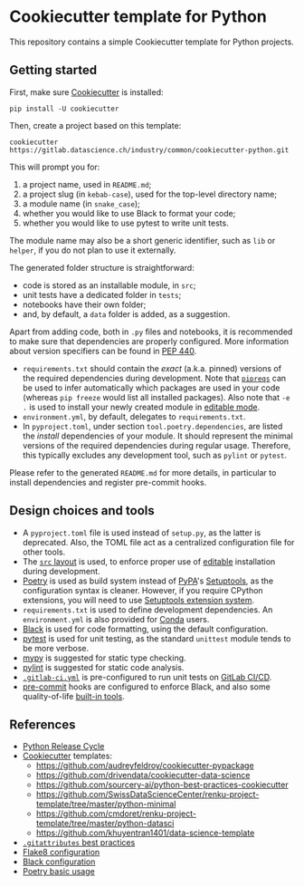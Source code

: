 # Cookiecutter template for Python

This repository contains a simple Cookiecutter template for Python projects.


## Getting started

First, make sure [Cookiecutter](https://github.com/cookiecutter/cookiecutter) is installed:

```
pip install -U cookiecutter
```

Then, create a project based on this template:

```
cookiecutter https://gitlab.datascience.ch/industry/common/cookiecutter-python.git
```

This will prompt you for:

 1. a project name, used in `README.md`;
 2. a project slug (in `kebab-case`), used for the top-level directory name;
 3. a module name (in `snake_case`);
 4. whether you would like to use Black to format your code;
 5. whether you would like to use pytest to write unit tests.

The module name may also be a short generic identifier, such as `lib` or `helper`, if you do not plan to use it externally.

The generated folder structure is straightforward:

 * code is stored as an installable module, in `src`;
 * unit tests have a dedicated folder in `tests`;
 * notebooks have their own folder;
 * and, by default, a `data` folder is added, as a suggestion.

Apart from adding code, both in `.py` files and notebooks, it is recommended to make sure that dependencies are properly configured. More information about version specifiers can be found in [PEP 440](https://peps.python.org/pep-0440/#version-specifiers).

 * `requirements.txt` should contain the *exact* (a.k.a. pinned) versions of the required dependencies during development. Note that [`pipreqs`](https://github.com/bndr/pipreqs) can be used to infer automatically which packages are used in your code (whereas `pip freeze` would list all installed packages). Also note that `-e .` is used to install your newly created module in [editable mode](https://setuptools.pypa.io/en/latest/userguide/development_mode.html).
 * `environment.yml`, by default, delegates to `requirements.txt`.
 * In `pyproject.toml`, under section `tool.poetry.dependencies`, are listed the *install* dependencies of your module. It should represent the minimal versions of the required dependencies during regular usage. Therefore, this typically excludes any development tool, such as `pylint` or `pytest`.

Please refer to the generated `README.md` for more details, in particular to install dependencies and register pre-commit hooks.


## Design choices and tools

 * A `pyproject.toml` file is used instead of `setup.py`, as the latter is deprecated. Also, the TOML file act as a centralized configuration file for other tools.
 * The [`src` layout](https://packaging.python.org/en/latest/discussions/src-layout-vs-flat-layout/) is used, to enforce proper use of [editable](https://setuptools.pypa.io/en/latest/userguide/development_mode.html) installation during development.
 * [Poetry](https://python-poetry.org/) is used as build system instead of [PyPA](https://www.pypa.io/en/latest/)'s [Setuptools](https://setuptools.pypa.io/en/latest/), as the configuration syntax is cleaner. However, if you require CPython extensions, you will need to use [Setuptools extension system](https://setuptools.pypa.io/en/latest/userguide/ext_modules.html).
 * `requirements.txt` is used to define development dependencies. An `environment.yml` is also provided for [Conda](http://conda.io) users.
 * [Black](https://black.readthedocs.io/en/stable/) is used for code formatting, using the default configuration.
 * [pytest](https://pytest.org/) is used for unit testing, as the standard `unittest` module tends to be more verbose.
 * [mypy](https://mypy-lang.org/) is suggested for static type checking.
 * [pylint](https://www.pylint.org/) is suggested for static code analysis.
 * [`.gitlab-ci.yml`](https://docs.gitlab.com/ee/ci/yaml/gitlab_ci_yaml.html) is pre-configured to run unit tests on [GitLab CI/CD](https://docs.gitlab.com/ee/ci/).
 * [pre-commit](https://pre-commit.com/) hooks are configured to enforce Black, and also some quality-of-life [built-in tools](https://github.com/pre-commit/pre-commit-hooks).


## References

 * [Python Release Cycle](https://devguide.python.org/versions/#python-release-cycle)
 * [Cookiecutter](https://cookiecutter.readthedocs.io/) templates:
    * https://github.com/audreyfeldroy/cookiecutter-pypackage
    * https://github.com/drivendata/cookiecutter-data-science
    * https://github.com/sourcery-ai/python-best-practices-cookiecutter
    * https://github.com/SwissDataScienceCenter/renku-project-template/tree/master/python-minimal
    * https://github.com/cmdoret/renku-project-template/tree/master/python-datasci
    * https://github.com/khuyentran1401/data-science-template
 * [`.gitattributes` best practices](https://rehansaeed.com/gitattributes-best-practices/)
 * [Flake8 configuration](https://flake8.pycqa.org/en/latest/user/configuration.html)
 * [Black configuration](https://black.readthedocs.io/en/stable/usage_and_configuration/the_basics.html#configuration-via-a-file)
 * [Poetry basic usage](https://python-poetry.org/docs/basic-usage/)
